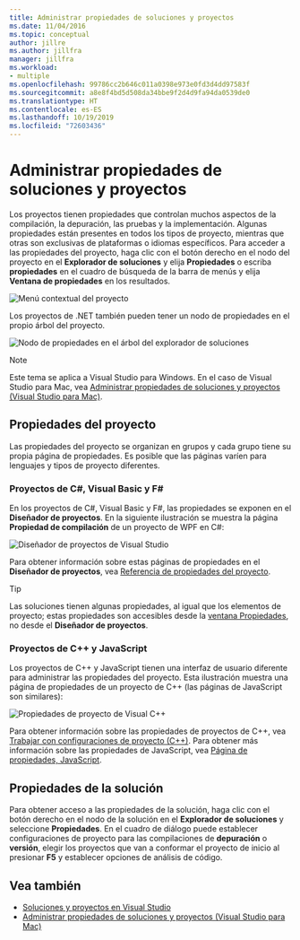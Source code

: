 ```yaml
---
title: Administrar propiedades de soluciones y proyectos
ms.date: 11/04/2016
ms.topic: conceptual
author: jillre
ms.author: jillfra
manager: jillfra
ms.workload:
- multiple
ms.openlocfilehash: 99786cc2b646c011a0398e973e0fd3d4dd97583f
ms.sourcegitcommit: a8e8f4bd5d508da34bbe9f2d4d9fa94da0539de0
ms.translationtype: HT
ms.contentlocale: es-ES
ms.lasthandoff: 10/19/2019
ms.locfileid: "72603436"
---
```

# <a name="manage-project-and-solution-properties"></a>Administrar propiedades de soluciones y proyectos

Los proyectos tienen propiedades que controlan muchos aspectos de la compilación, la depuración, las pruebas y la implementación. Algunas propiedades están presentes en todos los tipos de proyecto, mientras que otras son exclusivas de plataformas o idiomas específicos. Para acceder a las propiedades del proyecto, haga clic con el botón derecho en el nodo del proyecto en el **Explorador de soluciones** y elija **Propiedades** o escriba **propiedades** en el cuadro de búsqueda de la barra de menús y elija **Ventana de propiedades** en los resultados.

![Menú contextual del proyecto](../ide/media/vs2015_proj_prop_menu.gif)

Los proyectos de .NET también pueden tener un nodo de propiedades en el propio árbol del proyecto.

![Nodo de propiedades en el árbol del explorador de soluciones](../ide/media/vs2015_props_se.png)

> [!NOTE]
> Este tema se aplica a Visual Studio para Windows. En el caso de Visual Studio para Mac, vea [Administrar propiedades de soluciones y proyectos (Visual Studio para Mac)](/visualstudio/mac/managing-solutions-and-project-properties).

## <a name="project-properties"></a>Propiedades del proyecto

Las propiedades del proyecto se organizan en grupos y cada grupo tiene su propia página de propiedades. Es posible que las páginas varíen para lenguajes y tipos de proyecto diferentes.

### <a name="c-visual-basic-and-f-projects"></a>Proyectos de C#, Visual Basic y F#

En los proyectos de C#, Visual Basic y F#, las propiedades se exponen en el **Diseñador de proyectos**. En la siguiente ilustración se muestra la página **Propiedad de compilación** de un proyecto de WPF en C#:

![Diseñador de proyectos de Visual Studio](../ide/media/vs2015_proppage_build.png)

Para obtener información sobre estas páginas de propiedades en el **Diseñador de proyectos**, vea [Referencia de propiedades del proyecto](../ide/reference/project-properties-reference.md).

> [!TIP]
> Las soluciones tienen algunas propiedades, al igual que los elementos de proyecto; estas propiedades son accesibles desde la [ventana Propiedades](../ide/reference/properties-window.md), no desde el **Diseñador de proyectos**.

### <a name="c-and-javascript-projects"></a>Proyectos de C++ y JavaScript

Los proyectos de C++ y JavaScript tienen una interfaz de usuario diferente para administrar las propiedades del proyecto. Esta ilustración muestra una página de propiedades de un proyecto de C++ (las páginas de JavaScript son similares):

![Propiedades de proyecto de Visual C&#43;&#43;](../ide/media/vs2015_projprops_cpp.png)

Para obtener información sobre las propiedades de proyectos de C++, vea [Trabajar con configuraciones de proyecto (C++)](/cpp/build/working-with-project-properties). Para obtener más información sobre las propiedades de JavaScript, vea [Página de propiedades, JavaScript](../ide/reference/property-pages-javascript.md).

## <a name="solution-properties"></a>Propiedades de la solución

Para obtener acceso a las propiedades de la solución, haga clic con el botón derecho en el nodo de la solución en el **Explorador de soluciones** y seleccione **Propiedades**. En el cuadro de diálogo puede establecer configuraciones de proyecto para las compilaciones de **depuración** o **versión**, elegir los proyectos que van a conformar el proyecto de inicio al presionar **F5** y establecer opciones de análisis de código.

## <a name="see-also"></a>Vea también

- [Soluciones y proyectos en Visual Studio](../ide/solutions-and-projects-in-visual-studio.md)
- [Administrar propiedades de soluciones y proyectos (Visual Studio para Mac)](/visualstudio/mac/managing-solutions-and-project-properties)

